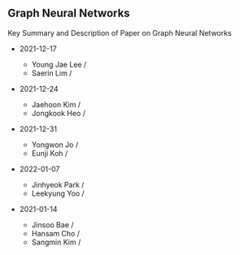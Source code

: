 ## Graph Neural Networks
Key Summary and Description of Paper on Graph Neural Networks

* 2021-12-17
  * Young Jae Lee /
  * Saerin Lim / 

* 2021-12-24
  * Jaehoon Kim /
  * Jongkook Heo /

* 2021-12-31
  * Yongwon Jo /
  * Eunji Koh /

* 2022-01-07
  * Jinhyeok Park /
  * Leekyung Yoo /

* 2021-01-14
  * Jinsoo Bae /
  * Hansam Cho /
  * Sangmin Kim /
